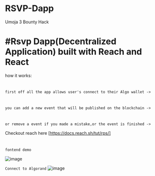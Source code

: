 # RSVP-Dapp
Umoja 3 Bounty Hack


# #Rsvp Dapp(Decentralized Application) built with Reach and React

how it works:
#
`first off all the app allows user's connect to their Algo wallet ->`
#
`you can add a new event that will be published on the blockchain ->`
#
`or remove a event if you made a mistake,or the event is finished ->`

Checkout reach here [https://docs.reach.sh/tut/rps/]

#

`fontend demo`

![image](https://user-images.githubusercontent.com/84284739/185916157-cb99e94b-8f0b-4f40-8ce1-55d1a0f0b114.png)

`Connect to Algorand`
![image](https://user-images.githubusercontent.com/84284739/185916443-4c44b664-9ef8-4add-87fe-658366bf9a03.png)
#
